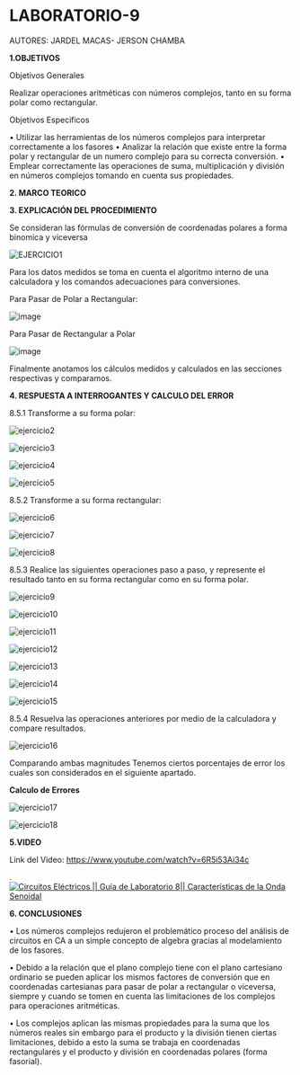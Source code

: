 # LABORATORIO-9
AUTORES: JARDEL MACAS- JERSON CHAMBA

**1.OBJETIVOS**

Objetivos Generales

Realizar operaciones aritméticas con números complejos, tanto en su forma polar como rectangular.

Objetivos Especificos

•	Utilizar las herramientas de los números complejos para interpretar correctamente a los fasores
•	Analizar la relación que existe entre la forma polar y rectangular de un numero complejo para su correcta conversión.
•	Emplear correctamente las operaciones de suma, multiplicación y división en números complejos tomando en cuenta sus propiedades.


**2. MARCO TEORICO**

**3. EXPLICACIÓN DEL PROCEDIMIENTO**

Se consideran las fórmulas de conversión de coordenadas polares a forma binomica y viceversa

![EJERCICIO1](https://user-images.githubusercontent.com/84357979/133021744-ff3f7da1-8a6e-4e1a-8e67-ee10cc3f20e2.png)

Para los datos medidos se toma en cuenta el algoritmo interno de una calculadora y los comandos adecuaciones para conversiones.

Para Pasar de Polar a Rectangular:

![image](https://user-images.githubusercontent.com/84357979/133021759-d2a8ecc9-092c-4d59-adc2-50ba1c6d1fe8.png)

Para Pasar de Rectangular a Polar

![image](https://user-images.githubusercontent.com/84357979/133021768-986084c5-246e-4a51-893c-2288dd79ef9a.png)

Finalmente anotamos los cálculos medidos y calculados en las secciones respectivas y comparamos.

**4. RESPUESTA A INTERROGANTES Y CALCULO DEL ERROR**

8.5.1 Transforme a su forma polar:

![ejercicio2](https://user-images.githubusercontent.com/84357979/133021839-bcf4f0ac-dddc-408c-8c99-d56a96aee453.png)

![ejercicio3](https://user-images.githubusercontent.com/84357979/133021912-e51ddb3f-1bff-4675-a2b8-db01ec1ca464.png)

![ejercicio4](https://user-images.githubusercontent.com/84357979/133021965-d76d49f5-8156-44cd-89af-3062149187c6.png)

![ejercicio5](https://user-images.githubusercontent.com/84357979/133022011-688d3917-63f2-4437-b049-74309c814f36.png)

8.5.2 Transforme a su forma rectangular:

![ejercicio6](https://user-images.githubusercontent.com/84357979/133022094-fb38d666-fb87-464c-9da6-0709d2f7129d.png)

![ejercicio7](https://user-images.githubusercontent.com/84357979/133022139-04f96b2e-f93d-4c8c-a65b-ab916197f57e.png)

![ejercicio8](https://user-images.githubusercontent.com/84357979/133022185-2e3543be-ceb9-4a7d-882c-69879a5b2fc7.png)

8.5.3 Realice las siguientes operaciones paso a paso, y represente el resultado tanto en su forma rectangular como en su forma polar.

![ejercicio9](https://user-images.githubusercontent.com/84357979/133022249-52cc3851-4870-4346-93f1-7ca5b58b736c.png)

![ejercicio10](https://user-images.githubusercontent.com/84357979/133022287-f922397f-438e-478f-90a4-88b8684aa1bf.png)

![ejercicio11](https://user-images.githubusercontent.com/84357979/133022354-a947bb85-96f8-4777-8406-af58742c926d.png)

![ejercicio12](https://user-images.githubusercontent.com/84357979/133022404-ae030c6b-4f22-43e9-abdb-b489e8a32c8b.png)

![ejercicio13](https://user-images.githubusercontent.com/84357979/133022559-99937510-d8e7-465d-9103-6508927c024e.png)

![ejercicio14](https://user-images.githubusercontent.com/84357979/133022759-bbb00374-5944-426c-b8bf-d511af3d76a6.png)

![ejercicio15](https://user-images.githubusercontent.com/84357979/133022809-d1209e89-de89-4a7a-a932-e2d0d8065d2b.png)

8.5.4 Resuelva las operaciones anteriores por medio de la calculadora y compare resultados.

![ejercicio16](https://user-images.githubusercontent.com/84357979/133022900-322ce22f-083b-4fc6-9ce4-e09ed6a77cf5.png)

Comparando ambas magnitudes Tenemos ciertos porcentajes de error los cuales son considerados en el siguiente apartado.

**Calculo de Errores**

![ejercicio17](https://user-images.githubusercontent.com/84357979/133022988-0c32db29-89e3-4ae2-95b0-5c81348d3fb5.png)

![ejercicio18](https://user-images.githubusercontent.com/84357979/133023018-8b2bd9b0-fcc7-43e4-b046-8b4c96942d20.png)

**5.VIDEO**

Link del Video: https://www.youtube.com/watch?v=6R5i53Ai34c

.[![Circuitos Eléctricos || Guía de Laboratorio 8|| Características de la Onda Senoidal](https://img.youtube.com/vi/6R5i53Ai34c/0.jpg)](https://youtu.be/6R5i53Ai34c)



**6. CONCLUSIONES**

•	Los números complejos redujeron el problemático proceso del análisis de circuitos en CA a un simple concepto de algebra gracias al modelamiento de los fasores.

•	Debido a la relación que el plano complejo tiene con el plano cartesiano ordinario se pueden aplicar los mismos factores de conversión que en coordenadas cartesianas para pasar de polar a rectangular o viceversa, siempre y cuando se tomen en cuenta las limitaciones de los complejos para operaciones aritméticas.

•	Los complejos aplican las mismas propiedades para la suma que los números reales sin embargo para el producto y la división tienen ciertas limitaciones, debido a esto la suma se trabaja en coordenadas rectangulares y el producto y división en coordenadas polares (forma fasorial).








